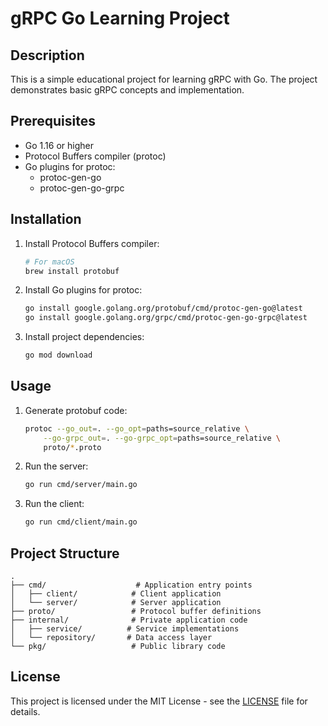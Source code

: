# gRPC Go Learning Project

## Description
This is a simple educational project for learning gRPC with Go. The project demonstrates basic gRPC concepts and implementation.

## Prerequisites
- Go 1.16 or higher
- Protocol Buffers compiler (protoc)
- Go plugins for protoc:
  - protoc-gen-go
  - protoc-gen-go-grpc

## Installation

1. Install Protocol Buffers compiler:
   ```bash
   # For macOS
   brew install protobuf
   ```

2. Install Go plugins for protoc:
   ```bash
   go install google.golang.org/protobuf/cmd/protoc-gen-go@latest
   go install google.golang.org/grpc/cmd/protoc-gen-go-grpc@latest
   ```

3. Install project dependencies:
   ```bash
   go mod download
   ```

## Usage

1. Generate protobuf code:
   ```bash
   protoc --go_out=. --go_opt=paths=source_relative \
       --go-grpc_out=. --go-grpc_opt=paths=source_relative \
       proto/*.proto
   ```

2. Run the server:
   ```bash
   go run cmd/server/main.go
   ```

3. Run the client:
   ```bash
   go run cmd/client/main.go
   ```

## Project Structure
```
.
├── cmd/                    # Application entry points
│   ├── client/            # Client application
│   └── server/            # Server application
├── proto/                 # Protocol buffer definitions
├── internal/              # Private application code
│   ├── service/          # Service implementations
│   └── repository/       # Data access layer
└── pkg/                   # Public library code
```

## License
This project is licensed under the MIT License - see the [LICENSE](LICENSE) file for details.